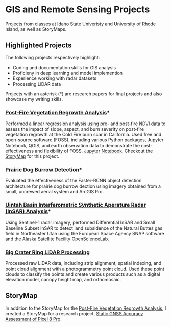 # GIS and Remote Sensing Projects
Projects from classes at Idaho State Univeristy and University of Rhode Island, as well as StoryMaps.

## Highlighted Projects
The following projects respectively highlight:
* Coding and documentation skills for GIS analysis
* Proficieny in deep learning and model implemention
* Experience working with radar datasets
* Processing LiDAR data

Projects with an asterisk (*) are research papers for final projects and also showcase my writing skills.

### [Post-Fire Vegetation Regrowth Analysis](https://github.com/cmbappleby/gis_remote_sensing_projects/blob/main/post_fire_veg_regrowth_analysis.pdf)*
Performed a linear regression analysis using pre- and post-fire NDVI data to assess the impact of slope, aspect, and burn severity on post-fire vegetation regrowth at the Cold Fire burn scar in California. Used free and open-source software (FOSS), including various Python packages, Jupyter Notebook, QGIS, and earth observation data to demonstrate the cost-effectiveness and flexibility of FOSS. [Jupyter Notebook](https://github.com/cmbappleby/gis_remote_sensing_projects/blob/main/post_fire_veg_regrowth_analysis_Landsat.ipynb). Checkout the [StoryMap](https://storymaps.arcgis.com/stories/9c62be19687d43f5b8062bc423ea9c4c) for this project.

### [Prairie Dog Burrow Detection](https://github.com/cmbappleby/gis_remote_sensing_projects/blob/main/prairie_dog_burrow_detection_sUAS_DL.pdf)*
Evaluated the effectiveness of the Faster-RCNN object detection architecture for prairie dog burrow dection using imagery obtained from a small, uncrewed aerial system and ArcGIS Pro.

### [Uintah Basin Interferometric Synthetic Aperature Radar (InSAR) Analysis](https://github.com/cmbappleby/gis_remote_sensing_projects/blob/main/uintah_basin_InSAR_SBAS.pdf)*
Using Sentinel-1 radar imagery, performed Differential InSAR and Small Baseline Subset InSAR to detect land subsidence of the Natural Buttes gas field in Northeaster Utah using the European Space Agency SNAP software and the Alaska Satellite Facility OpenScienceLab.

### [Big Crater Ring LiDAR Processing](https://github.com/cmbappleby/gis_remote_sensing_projects/blob/main/LiDAR_crater_rings.pdf)
Processed raw LiDAR data, including strip alignment, spatial indexing, and point cloud alignment with a photogrammetry point cloud. Used these point clouds to classify the points and create various products such as a digital elevation model, canopy height map, and orthomosaic.

## StoryMap
In addition to the StoryMap for the [Post-Fire Vegetation Regrowth Analysis](https://arcg.is/qbGqu0), I created a StoryMap for a research project, [Static GNSS Accuracy Assessment of Pixel 8 Pro](https://storymaps.arcgis.com/stories/60b5ebb4aa254eccb254d92e8056bfac).

